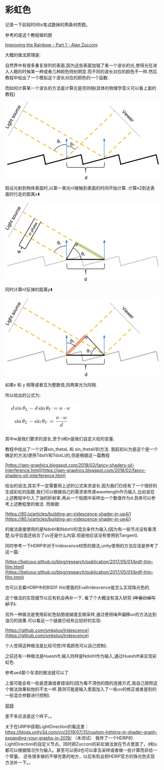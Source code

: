 # 彩虹色

记录一下前段时间tx笔试跪掉的两条材质题。

参考的是这个教程做的题

[Improving the Rainbow - Part 1 - Alan Zucconi](https://www.alanzucconi.com/2017/07/15/improving-the-rainbow/)

大概的做法原理是:

自然界中有很多重复排列的表面,因为这些表面加强了某一个波长的光,使得光在进入人眼的时候某一种或者几种颜色特别明显.而不同的波长对应的颜色不一样.然后教程中给出了一个模拟这个波长对应的颜色的一个函数.

而如何计算某一个波长的方法是计算光是否同相(具体的物理学意义可以看上面的教程)

![%E5%BD%A9%E8%99%B9%E8%89%B2%20396813d5f3d64826b01d88e7bcbdb4e1/Untitled.png](%E5%BD%A9%E8%99%B9%E8%89%B2%20396813d5f3d64826b01d88e7bcbdb4e1/Untitled.png)

假设光射到物体表面时,以第一束光n1接触到表面的时间开始计算. 计算n2到达表面时行走的距离x⬇️

![%E5%BD%A9%E8%99%B9%E8%89%B2%20396813d5f3d64826b01d88e7bcbdb4e1/Untitled%201.png](%E5%BD%A9%E8%99%B9%E8%89%B2%20396813d5f3d64826b01d88e7bcbdb4e1/Untitled%201.png)

同时计算n1反弹的距离y⬇️

![%E5%BD%A9%E8%99%B9%E8%89%B2%20396813d5f3d64826b01d88e7bcbdb4e1/Untitled%202.png](%E5%BD%A9%E8%99%B9%E8%89%B2%20396813d5f3d64826b01d88e7bcbdb4e1/Untitled%202.png)

如果x 和 y 相等或者互为整数倍,则两束光为同相.

所以给出的公式为:

![%E5%BD%A9%E8%99%B9%E8%89%B2%20396813d5f3d64826b01d88e7bcbdb4e1/Untitled%203.png](%E5%BD%A9%E8%99%B9%E8%89%B2%20396813d5f3d64826b01d88e7bcbdb4e1/Untitled%203.png)

其中w是我们要求的波长,至于d和n是我们自定义给的变量.

教程中给出了一个计算sin_thetaL 和 sin_thetaV的方法. 我起初以为是这个是一个确定的方法(使用TdotV和TdotL)的,但是根据这一篇教程

[https://gen-graphics.blogspot.com/2018/02/fancy-shaders-oil-interference.html](https://gen-graphics.blogspot.com/2018/02/fancy-shaders-oil-interference.html)

给出的说法,其实不一定需要用上述的公式来求波长.因为我们已经有了一个很好的生成彩虹的函数,我们可以根据自己的需求来传递wavelength作为输入.比如说在上述教程中引入了油的折射率,再从一个贴图中采样出一个数值作为d.具体可以参考上述教程里的做法. 而根据:

[https://80.lv/articles/building-an-iridescence-shader-in-ue4/](https://80.lv/articles/building-an-iridescence-shader-in-ue4/)

的做法直接使用的是NdotH和NdotV的混合来作为输入(因为有一些节点没有看清楚,似乎后面还结合了uv还是什么内容.但是他应该没有使用到Tangent).

同时参考一下HDRP中对于iridescence材质的做法,unity使用的方法应该是参考了这一篇:

[https://belcour.github.io/blog/research/publication/2017/05/01/brdf-thin-film.html](https://belcour.github.io/blog/research/publication/2017/05/01/brdf-thin-film.html)

也可以去看HDRP中的BSDF.hlsl里面的EvalIridescence是怎么实现珠光色的.

这个做法的实现细节以后有机会再补一下..看了个大概没有深入研究 ~~(毕竟已经写好了).~~

另外一种做法是使用彩虹色贴图或梯度去做采样,通过使用噪声偏移uv的方法达到油污的效果.可以看这一个链接已经有比较好的实现:

[https://github.com/smkplus/Iridescence](https://github.com/smkplus/Iridescence)

个人觉得这种做法是比较可控(毕竟颜色可以自己控制).

之前还有一种做法是Hueshift,输入同样是NdotH作为输入,通过Hueshift来实现彩虹色.

参考ue4那个车漆的做法就可以了. 

上面可能会有一些是遗漏或者错误的(因为看不清他的图的连接方式,我自己按照这个做法效果和他的不太一样.猜测可能是输入里面加入了一些uv的修正或者是别的一些混合参数进行控制).

[视频](https://vimeo.com/534714149)

差不多应该是这个样子。。

关于在URP中获取LightDirection的看这里：https://blogs.unity3d.com/cn/2019/07/31/custom-lighting-in-shader-graph-expanding-your-graphs-in-2019/ （未测试）
我传了一个HDRP的LightDirection的自定义节点。同时把Zucconi的彩虹做法放在节点里面了，d和u都可以根据情况作为输入。甚至可以把d也可以拿去采样或者做一些计算而非给一个常量。
还有很多做的不够完善的地方，以后有机会把HDRP官方的珠光色实现方法补一下。。
